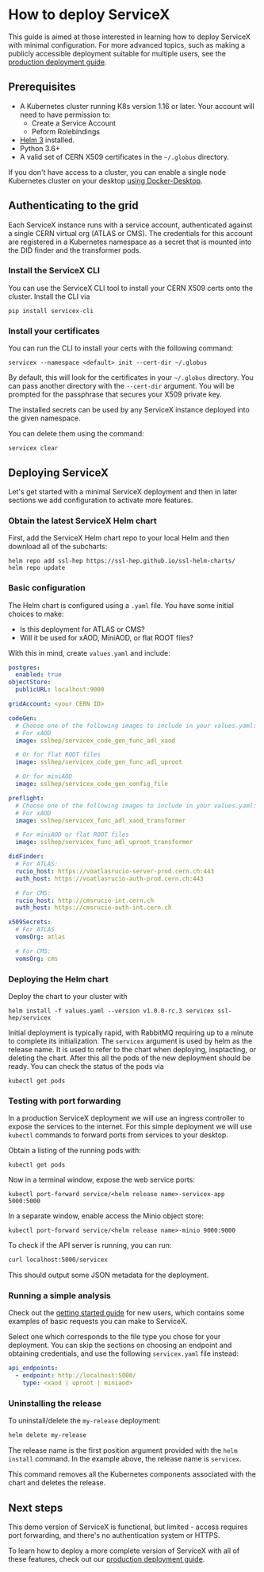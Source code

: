 # How to deploy ServiceX

This guide is aimed at those interested in learning how to deploy ServiceX 
with minimal configuration. For more advanced topics, such as making a 
publicly accessible deployment suitable for multiple users, 
see the [production deployment guide](production.md).

## Prerequisites
- A Kubernetes cluster running K8s version 1.16 or later. 
Your account will need to have permission to:
    - Create a Service Account
    - Peform Rolebindings
- [Helm 3](https://helm.sh/docs/intro/install/) installed.
- Python 3.6+
- A valid set of CERN X509 certificates in the `~/.globus` directory.

If you don't have access to a cluster, you can enable a single node 
Kubernetes cluster on your desktop 
[using Docker-Desktop](https://www.docker.com/blog/kubernetes-is-now-available-in-docker-desktop-stable-channel/).



## Authenticating to the grid
Each ServiceX instance runs with a service account, authenticated against a 
single CERN virtual org (ATLAS or CMS). The credentials for this account are
registered in a Kubernetes namespace as a secret that is mounted into the DID
finder and the transformer pods.

### Install the ServiceX CLI

You can use the ServiceX CLI tool to install your CERN X509 certs onto the 
cluster. Install the CLI via 

```
pip install servicex-cli
```

### Install your certificates

You can run the CLI to install your certs with the following command:
```
servicex --namespace <default> init --cert-dir ~/.globus 
```
By default, this will look for the certificates in your `~/.globus` directory.
You can pass another directory with the `--cert-dir` argument.
You will be prompted for the passphrase that secures your X509 private key.

The installed secrets can be used by any ServiceX instance deployed into the
given namespace.

You can delete them using the command:
```
servicex clear
```

## Deploying ServiceX
Let's get started with a minimal ServiceX deployment and then in later sections
we add configuration to activate more features.

### Obtain the latest ServiceX Helm chart
First, add the ServiceX Helm chart repo to your local Helm and then download
all of the subcharts:
```
helm repo add ssl-hep https://ssl-hep.github.io/ssl-helm-charts/
helm repo update
``` 

### Basic configuration
The Helm chart is configured using a `.yaml` file.
You have some initial choices to make:

* Is this deployment for ATLAS or CMS?
* Will it be used for xAOD, MiniAOD, or flat ROOT files?
 
With this in mind, create `values.yaml` and include:
```yaml
postgres:
  enabled: true
objectStore:
  publicURL: localhost:9000

gridAccount: <your CERN ID>

codeGen:
  # Choose one of the following images to include in your values.yaml:
  # For xAOD
  image: sslhep/servicex_code_gen_func_adl_xaod

  # Or for flat ROOT files
  image: sslhep/servicex_code_gen_func_adl_uproot

  # Or for miniAOD
  image: sslhep/servicex_code_gen_config_file

preflight:
  # Choose one of the following images to include in your values.yaml:
  # For xAOD
  image: sslhep/servicex_func_adl_xaod_transformer

  # For miniAOD or flat ROOT files
  image: sslhep/servicex_func_adl_uproot_transformer

didFinder:
  # For ATLAS:
  rucio_host: https://voatlasrucio-server-prod.cern.ch:443
  auth_host: https://voatlasrucio-auth-prod.cern.ch:443

  # For CMS:
  rucio_host: http://cmsrucio-int.cern.ch
  auth_host: https://cmsrucio-auth-int.cern.ch

x509Secrets:
  # For ATLAS
  vomsOrg: atlas

  # For CMS:
  vomsOrg: cms
```

### Deploying the Helm chart
Deploy the chart to your cluster with 
```
helm install -f values.yaml --version v1.0.0-rc.3 servicex ssl-hep/servicex
```

Initial deployment is typically rapid, with RabbitMQ requiring up to a minute to
complete its initialization. The `servicex` argument is used by helm as the release 
name.  It is used to refer to the chart when deploying, insptacting, or deleting 
the chart. After this all the pods of the new deployment 
should be ready. You can check the status of the pods via

```
kubectl get pods
```

### Testing with port forwarding
In a production ServiceX deployment we will use an ingress controller to expose
the services to the internet. For this simple deployment we will use
`kubectl` commands to forward ports from services to your desktop.

Obtain a listing of the running pods with:
```
kubectl get pods
```

Now in a terminal window, expose the web service ports:
```
kubectl port-forward service/<helm release name>-servicex-app 5000:5000
```

In a separate window, enable access the Minio object store:
```
kubectl port-forward service/<helm release name>-minio 9000:9000
```

To check if the API server is running, you can run:
```bash
curl localhost:5000/servicex
```
This should output some JSON metadata for the deployment.

### Running a simple analysis

Check out the [getting started guide](../user/getting-started.md) for new users,
which contains some examples of basic requests you can make to ServiceX.

Select one which corresponds to the file type you chose for your deployment.
You can skip the sections on choosing an endpoint and obtaining credentials, 
and use the following `servicex.yaml` file instead:
```yaml
api_endpoints:
  - endpoint: http://localhost:5000/
    type: <xaod | uproot | miniaod>
```

### Uninstalling the release

To uninstall/delete the `my-release` deployment:
```bash
helm delete my-release
```
The release name is the first position argument provided with the 
`helm install` command. In the example above, the release name is `servicex`.

This command removes all the Kubernetes components associated with the chart and 
deletes the release.

## Next steps
This demo version of ServiceX is functional, but limited - access requires 
port forwarding, and there's no authentication system or HTTPS.

To learn how to deploy a more complete version of ServiceX with all of 
these features, check out our [production deployment guide](production.md).
